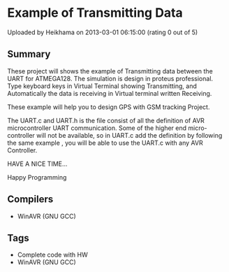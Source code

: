 # Example of Transmitting Data

Uploaded by Heikhama on 2013-03-01 06:15:00 (rating 0 out of 5)

## Summary

These project will shows the example of Transmitting data between the UART for ATMEGA128. The simulation is design in proteus professional. Type keyboard keys in Virtual Terminal showing Transmitting, and Automatically the data is receiving in Virtual terminal written Receiving. 


These example will help you to design GPS with GSM tracking Project.


The UART.c and UART.h is the file consist of all the definition of AVR microcontroller UART communication. Some of the higher end micro-controller will not be available, so in UART.c add the definition by following the same example , you will be able to use the UART.c with any AVR Controller.


HAVE A NICE TIME...  

Happy Programming

## Compilers

- WinAVR (GNU GCC)

## Tags

- Complete code with HW
- WinAVR (GNU GCC)
